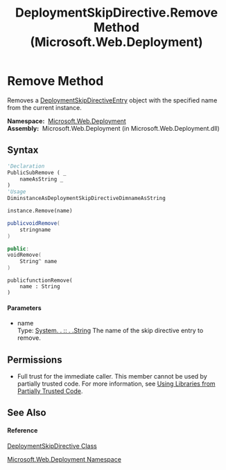 ﻿---
title: DeploymentSkipDirective.Remove Method  (Microsoft.Web.Deployment)
TOCTitle: Remove Method
ms:assetid: M:Microsoft.Web.Deployment.DeploymentSkipDirective.Remove(System.String)
ms:mtpsurl: https://msdn.microsoft.com/en-us/library/microsoft.web.deployment.deploymentskipdirective.remove(v=VS.90)
ms:contentKeyID: 20208886
ms.date: 05/02/2012
mtps_version: v=VS.90
f1_keywords:
- Microsoft.Web.Deployment.DeploymentSkipDirective.Remove
dev_langs:
- CSharp
- JScript
- VB
- c++
api_location:
- Microsoft.Web.Deployment.dll
api_name:
- Microsoft.Web.Deployment.DeploymentSkipDirective.Remove
api_type:
- Managed
topic_type:
- apiref
- kbSyntax
product_family_name: VS
ROBOTS: INDEX,FOLLOW
---

# Remove Method

Removes a [DeploymentSkipDirectiveEntry](deploymentskipdirectiveentry-class-microsoft-web-deployment.md) object with the specified name from the current instance.

**Namespace:**  [Microsoft.Web.Deployment](microsoft-web-deployment-namespace.md)  
**Assembly:**  Microsoft.Web.Deployment (in Microsoft.Web.Deployment.dll)

## Syntax

``` vb
'Declaration
PublicSubRemove ( _
    nameAsString _
)
'Usage
DiminstanceAsDeploymentSkipDirectiveDimnameAsString

instance.Remove(name)
```

``` csharp
publicvoidRemove(
    stringname
)
```

``` c++
public:
voidRemove(
    String^ name
)
```

``` jscript
publicfunctionRemove(
    name : String
)
```

#### Parameters

  - name  
    Type: [System. . :: . .String](https://msdn.microsoft.com/en-us/library/s1wwdcbf\(v=vs.90\))  
    The name of the skip directive entry to remove.  

## Permissions

  - Full trust for the immediate caller. This member cannot be used by partially trusted code. For more information, see [Using Libraries from Partially Trusted Code](https://msdn.microsoft.com/en-us/library/8skskf63\(v=vs.90\)).

## See Also

#### Reference

[DeploymentSkipDirective Class](deploymentskipdirective-class-microsoft-web-deployment.md)

[Microsoft.Web.Deployment Namespace](microsoft-web-deployment-namespace.md)

